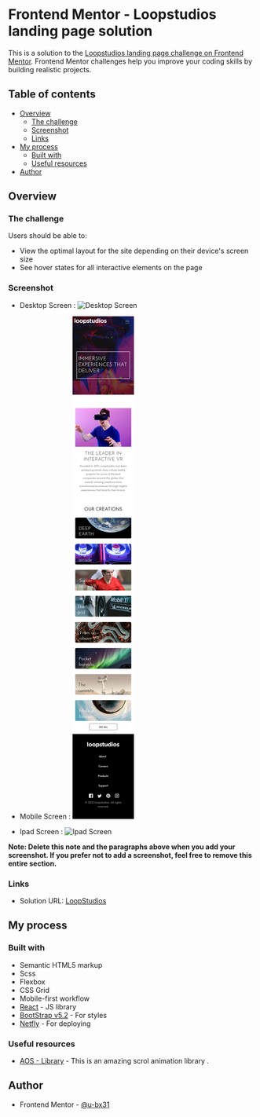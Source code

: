 # Frontend Mentor - Loopstudios landing page solution

This is a solution to the [Loopstudios landing page challenge on Frontend Mentor](https://www.frontendmentor.io/challenges/loopstudios-landing-page-N88J5Onjw). Frontend Mentor challenges help you improve your coding skills by building realistic projects. 

## Table of contents

- [Overview](#overview)
  - [The challenge](#the-challenge)
  - [Screenshot](#screenshot)
  - [Links](#links)
- [My process](#my-process)
  - [Built with](#built-with)
  - [Useful resources](#useful-resources)
- [Author](#author)



## Overview

### The challenge

Users should be able to:

- View the optimal layout for the site depending on their device's screen size
- See hover states for all interactive elements on the page

### Screenshot

- Desktop Screen :
![Desktop Screen](/src/images/screenShot/loopstudios031.png)

- Mobile Screen :
![Mobile Screen](/src/images/screenShot/loopstudios031.mobile.png)

- Ipad Screen :
![Ipad Screen](/src/images/screenShot/loopstudios031.iPad.png)


**Note: Delete this note and the paragraphs above when you add your screenshot. If you prefer not to add a screenshot, feel free to remove this entire section.**

### Links

- Solution URL: [LoopStudios](https://loopstudios031.netlify.app/)
<!-- - Live Site URL: [Add live site URL here](https://your-live-site-url.com) -->

## My process

### Built with

- Semantic HTML5 markup
- Scss
- Flexbox
- CSS Grid
- Mobile-first workflow
- [React](https://reactjs.org/) - JS library
- [BootStrap v5.2](https://getbootstrap.com/) - For styles
- [Netfly](https://app.netlify.com/) - For deploying


### Useful resources

- [AOS - Library](https://www.example.com) - This is an amazing scrol animation library .

## Author

- Frontend Mentor - [@u-bx31](https://www.frontendmentor.io/profile/u-bx31)



